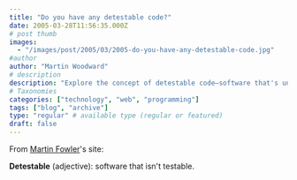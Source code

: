 ```yaml
---
title: "Do you have any detestable code?"
date: 2005-03-28T11:56:35.000Z
# post thumb
images:
  - "/images/post/2005/03/2005-do-you-have-any-detestable-code.jpg"
#author
author: "Martin Woodward"
# description
description: "Explore the concept of detestable code—software that's untestable—and learn how it affects development and quality."
# Taxonomies
categories: ["technology", "web", "programming"]
tags: ["blog", "archive"]
type: "regular" # available type (regular or featured)
draft: false
---
```


From [Martin Fowler](http://martinfowler.com/bliki/Detestable.html)'s site:

**Detestable** (adjective): software that isn't testable.
